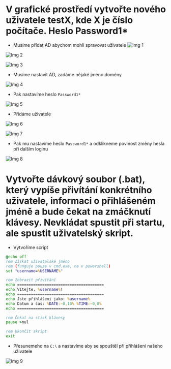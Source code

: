 # V grafické prostředí vytvořte nového uživatele testX, kde X je číslo počítače. Heslo Password1*
- Musíme přídat AD abychom mohli spravovat uživatele
![Img 1](../assests/cv11/Capture.PNG)

![Img 2](../assests/cv11/Capture2.PNG)

![Img 3](../assests/cv11/Capture3.PNG)

- Musíme nastavit AD, zadáme nějaké jméno domény

![Img 4](../assests/cv11/Capture4.PNG) 

- Pak nastavíme heslo `Password1*`

![Img 5](../assests/cv11/Capture5.PNG)

- Přidáme uživatele

![Img 6](../assests/cv11/Capture6.PNG)

![Img 7](../assests/cv11/Capture7.PNG)

- Pak mu nastavíme heslo `Password1*` a odklikneme povinost změny hesla při dalším loginu

![Img 8](../assests/cv11/Capture8.PNG)

# Vytvořte dávkový soubor (.bat), který vypíše přivítání konkrétního uživatele, informaci o přihlášeném jméně a bude čekat na zmáčknutí klávesy. Nevkládat spustit při startu, ale spustit uživatelský skript.

- Vytvoříme script

```bat
@echo off
rem Získat uživatelské jméno
rem (funguje pouze v cmd.exe, ne v powershell)
set "username=%USERNAME%"

rem Zobrazit přivítání
echo ======================================
echo Vítejte, %username%!
echo ======================================
echo Jste přihlášeni jako: %username%
echo Datum a čas: %DATE:~0,10% %TIME:~0,8%
echo ======================================

rem Čekat na stisk klávesy
pause >nul

rem Ukončit skript
exit
```

- Přesunemeho na `C:\` a nastavíme aby se spouštěl při přihlášení našeho uživatele

![Img 9](../assests/cv11/Capture9.PNG) 
